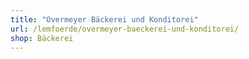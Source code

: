 ```yaml
---
title: "Overmeyer Bäckerei und Konditorei"
url: /lemfoerde/overmeyer-baeckerei-und-konditorei/
shop: Bäckerei
---
```

